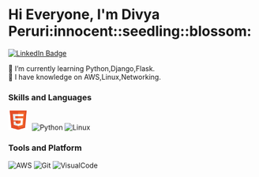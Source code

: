 <html>
  <body>
    <h1>Hi Everyone, I'm Divya Peruri:innocent::seedling::blossom:
    </h1>
  </body>
</html>
<div id="badges">
  <a href="https://www.linkedin.com/in/divya-peruri-94a30a162/">
    <img src="https://img.shields.io/badge/LinkedIn-blue?style=for-the-badge&logo=linkedin&logoColor=white" alt="LinkedIn Badge"/>
  </a>
  </div>

🌱 I’m currently learning Python,Django,Flask.<br>
🔭 I have knowledge on AWS,Linux,Networking.<br>
<h>
  <h3>Skills and Languages</h3>
  
 <div>
    <img src="https://github.com/devicons/devicon/blob/master/icons/html5/html5-original.svg" title="HTML5" alt="HTML" width="40" height="40"/>&nbsp
   <img src="https://user-images.githubusercontent.com/112744136/226717215-a6fd13c4-6fdc-4710-a064-87bb0d495aee.png" title="Python" alt="Python" width="40" height="40"/>
  <img src="https://user-images.githubusercontent.com/112744136/226718390-ed4d95f2-f98a-428a-8933-73a7c8dc9e8b.png" title="Linux" alt="Linux" width="40" height="40"/>
   </div>
  
  <h3>Tools and Platform</h3>
  <div>
     <img src="https://user-images.githubusercontent.com/112744136/226717791-b9ad9787-8952-4d1a-ba7f-883161c52721.png" title="AWS" alt="AWS" width="40" height="40"/>
     <img src="https://user-images.githubusercontent.com/112744136/226719782-c3255161-520e-4e05-b68b-95a7e512689d.png"" title="Git" alt="Git" width="40" height="40"/>
     <img src="https://user-images.githubusercontent.com/112744136/226720102-26891473-8bf3-4a3a-b5da-19814de15df1.png" title="VisualCode" alt="VisualCode" width="40" height="40"/>
  </div>

